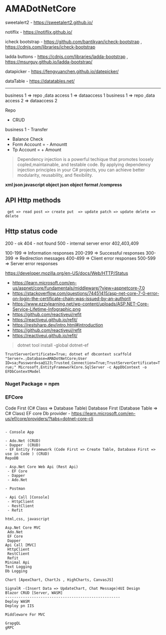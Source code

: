 # AMADotNetCore

sweetalert2 - https://sweetalert2.github.io/

notiflix - https://notiflix.github.io/

icheck bootstrap - https://github.com/bantikyan/icheck-bootstrap  , https://cdnjs.com/libraries/icheck-bootstrap

ladda buttons - https://cdnjs.com/libraries/ladda-bootstrap , https://msurguy.github.io/ladda-bootstrap/

datapicker - https://fengyuanchen.github.io/datepicker/

dataTable - https://datatables.net/

---

business 1 => repo ,data access 1 => dataaccess 1
business 1 => repo ,data access 2 => dataaccess 2

Repo
- CRUD


business 1 -
Transfer
- Balance Check
- Form Account = - Amountt
- Tp Account = + Amount


>Dependency injection is a powerful techique that promotes loosely copled,maintainable, and testable code. By applying dependency injection principles in your C# projects, you can achieve better modularity, reusability, and flexibility.

**xml
json
javascript object
json object
format /compress**


API Http methods
---------------------
` get => read
 post => create
 put  => update
 patch => update
 delete => delete`

Http status code
---------------------
200 - ok
404 - not found
500 - internal server error
402,403,409

100-199  => Information responses 
200-299  => Successful responses
300-399  => Redirection messages
400-499  => Client error responses
500-599  => Server error responses

https://developer.mozilla.org/en-US/docs/Web/HTTP/Status


- https://learn.microsoft.com/en-us/aspnet/core/fundamentals/middleware/?view=aspnetcore-7.0 
- https://stackoverflow.com/questions/74451415/asp-net-core-7-0-error-on-login-the-certificate-chain-was-issued-by-an-authorit 
- https://www.ezzylearning.net/wp-content/uploads/ASP.NET-Core-Service-Lifetime-Infographic.png 
- https://github.com/reactiveui/refit
- https://reactiveui.github.io/refit/
- https://restsharp.dev/intro.html#introduction 
- https://github.com/reactiveui/refit 
- https://reactiveui.github.io/refit/


> dotnet tool install -global dotnet-ef

`TrustServerCertificate=True;
dotnet ef dbcontext scaffold "Server=.;Database=AMADotNetCore;User ID=sa;Password=sa@123;Trusted_Connection=True;TrustServerCertificate=True;" Microsoft.EntityFrameworkCore.SqlServer -c AppDbContext -o EFDbContextModel`

### Nuget Package = npm


### EFCore
Code First (C# Class => Database Table)
Database First (Database Table => C# Class)
EF core Db provider - https://learn.microsoft.com/en-us/ef/core/providers/?tabs=dotnet-core-cli

````

- Console App

- Ado.Net (CRUD)
- Dapper  (CRUD)
- EF Entity Framework (Code First => Create Table, Database First => use in Code ) (CRUD)
RepoDB

- Asp.Net Core Web Api (Rest Api) 
 - EF Core
 - Dapper 
 - Ado.Net

- Postman

- Api Call [Console]
 - HttpClient
 - RestClient
 - Refit

html,css, javascript

Asp.Net Core MVC
 Ado.Net
 EF Core
 Dapper 
Api Call [MVC]
 HttpClient
 RestClient
 Refit
Minimal Api
Text Logging 
Db Logging

Chart [ApexChart, ChartJs , HighCharts, CanvasJS]

SignalR -(Insert Data => UpdateChart, Chat Message)4UI Design 
Blazor CRUD [Server, WASM]
----------------------------------------------------
Deploy WASM
Deploy pn IIS

Middleware For MVC

GrapgQL
gRPC


````







